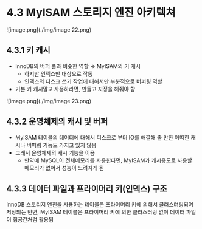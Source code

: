# 4.3 MyISAM 스토리지 엔진 아키텍쳐

![image.png](./img/image 22.png)

## 4.3.1 키 캐시

- InnoDB의 버퍼 풀과 비슷한 역할 → MyISAM의 키 캐시
    - 하지만 인덱스만 대상으로 작동
    - 인덱스의 디스크 쓰기 작업에 대해서만 부분적으로 버퍼링 역할
- 기본 키 캐시말고 사용하라면, 만들고 지정을 해줘야 함

![image.png](./img/image 23.png)

## 4.3.2 운영체제의 캐시 및 버퍼

- MyISAM 테이블의 데이터에 대해서 디스크로 부터 IO를 해결해 줄 만한 어떠한 캐시나 버퍼링 기능도 가지고 있지 않음
- 그래서 운영체제의 캐시 기능을 이용
    - 만약에 MySQL이 전체메모리를 사용한다면, MyISAM가 캐시용도로 사용할 메모리가 없어서 성능이 느려지게 됨

## 4.3.3 데이터 파일과 프라이머리 키(인덱스) 구조

InnoDB 스토리지 엔진을 사용하는 테이블은 프라이머리 키에 의해서 클러스터링되어 저장되는 반면, MyISAM 테이블은 프라이머리 키에 의한 클러스터링 없이 데이터 파일이 힙공간처럼 활용됨